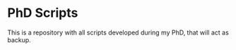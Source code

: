 # PhD Scripts

This is a repository with all scripts 
developed during my PhD, that will act
as backup.
